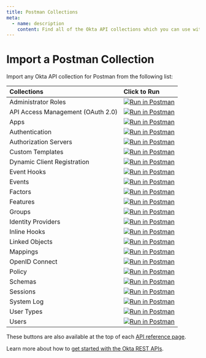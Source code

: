 ```yaml
---
title: Postman Collections
meta:
  - name: description
    content: Find all of the Okta API collections which you can use with Postman.
---
```


# Import a Postman Collection

Import any Okta API collection for Postman from the following list:

| Collections                         | Click to Run                                                                                                                           |
| :---------------------------------- | :------------------------------------------------------------------------------------------------------------------------------------- |
| Administrator Roles                 | [![Run in Postman](https://run.pstmn.io/button.svg)](https://app.getpostman.com/run-collection/4f1233beeef282acbcfb)                   |
| API Access Management (OAuth 2.0)   | [![Run in Postman](https://run.pstmn.io/button.svg)](https://app.getpostman.com/run-collection/01108eafad818f5aa3c7)                   |
| Apps                                | [![Run in Postman](https://run.pstmn.io/button.svg)](https://app.getpostman.com/run-collection/41a737560876d6003ce5)                   |
| Authentication                      | [![Run in Postman](https://run.pstmn.io/button.svg)](https://app.getpostman.com/run-collection/6f4f9ca4145db4d80270)                   |
| Authorization Servers               | [![Run in Postman](https://run.pstmn.io/button.svg)](https://app.getpostman.com/run-collection/6e58e52a03637c290665)                   |
| Custom Templates                    | [![Run in Postman](https://run.pstmn.io/button.svg)](https://app.getpostman.com/run-collection/6806eb23befaf5bb3b6c)                   |
| Dynamic Client Registration         | [![Run in Postman](https://run.pstmn.io/button.svg)](https://app.getpostman.com/run-collection/065ebd914e0d998e5759)                   |
| Event Hooks                         | [![Run in Postman](https://run.pstmn.io/button.svg)](https://app.getpostman.com/run-collection/ee24ad1d7e7e17df1783)                   |
| Events                              | [![Run in Postman](https://run.pstmn.io/button.svg)](https://app.getpostman.com/run-collection/f990a71f061a7a16d0bf)                   |
| Factors                             | [![Run in Postman](https://run.pstmn.io/button.svg)](https://app.getpostman.com/run-collection/2e52a7def4973635840e)                   |
| Features                            | [![Run in Postman](https://run.pstmn.io/button.svg)](https://app.getpostman.com/run-collection/c8436aac9c9f4966dc8d)                   |
| Groups                              | [![Run in Postman](https://run.pstmn.io/button.svg)](https://app.getpostman.com/run-collection/5dbb338ac908fb32035c)                   |
| Identity Providers                  | [![Run in Postman](https://run.pstmn.io/button.svg)](https://app.getpostman.com/run-collection/b6ae6cc993c84d50d927)                   |
| Inline Hooks                        | [![Run in Postman](https://run.pstmn.io/button.svg)](https://app.getpostman.com/run-collection/8be0f0b6e03d02c3bb45)                   |
| Linked Objects                      | [![Run in Postman](https://run.pstmn.io/button.svg)](https://app.getpostman.com/run-collection/09416941ad62f022cabb)                   |
| Mappings                            | [![Run in Postman](https://run.pstmn.io/button.svg)](https://app.getpostman.com/run-collection/2b9feba6001a56b2a885)                   |
| OpenID Connect                      | [![Run in Postman](https://run.pstmn.io/button.svg)](https://app.getpostman.com/run-collection/fd92d7c1ab0fbfdecab2)                   |
| Policy                              | [![Run in Postman](https://run.pstmn.io/button.svg)](https://app.getpostman.com/run-collection/7c7660f56191450a27aa)                   |
| Schemas                             | [![Run in Postman](https://run.pstmn.io/button.svg)](https://app.getpostman.com/run-collection/443242e60287fb4b8d6d)                   |
| Sessions                            | [![Run in Postman](https://run.pstmn.io/button.svg)](https://app.getpostman.com/run-collection/9f729bbb060e6bac09fa)                   |
| System Log                          | [![Run in Postman](https://run.pstmn.io/button.svg)](https://app.getpostman.com/run-collection/54def5ab52f04b7e4011)                   |
| User Types                          | [![Run in Postman](https://run.pstmn.io/button.svg)](https://app.getpostman.com/run-collection/7f16d9b7259fdf0f91f6)                   |
| Users                               | [![Run in Postman](https://run.pstmn.io/button.svg)](https://app.getpostman.com/run-collection/ff2ad5a39f77ba4cfabf)                   |

These buttons are also available at the top of each [API reference page](/docs/reference/api/apps/).

Learn more about how to [get started with the Okta REST APIs](/code/rest/).
